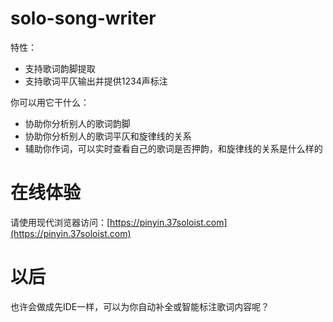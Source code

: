 # solo-song-writer

特性：

- 支持歌词韵脚提取
- 支持歌词平仄输出并提供1234声标注

你可以用它干什么：

- 协助你分析别人的歌词韵脚
- 协助你分析别人的歌词平仄和旋律线的关系
- 辅助你作词，可以实时查看自己的歌词是否押韵，和旋律线的关系是什么样的

# 在线体验

请使用现代浏览器访问：[https://pinyin.37soloist.com](https://pinyin.37soloist.com)

# 以后
也许会做成先IDE一样，可以为你自动补全或智能标注歌词内容呢？
